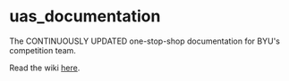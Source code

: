 # uas_documentation
The CONTINUOUSLY UPDATED one-stop-shop documentation for BYU's competition team.

Read the wiki [here](https://github.com/BYU-AUVSI/uas_documentation/wiki).
